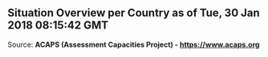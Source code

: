 ## Situation Overview per Country as of Tue, 30 Jan 2018 08:15:42 GMT

Source: **ACAPS (Assessment Capacities Project) - https://www.acaps.org**